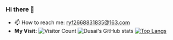 ### Hi there 👋
<!--
**Blacegg/Blacegg** is a ✨ _special_ ✨ repository because its `README.md` (this file) appears on your GitHub profile.

Here are some ideas to get you started:

- 🔭 I’m currently working on ...
- 🌱 I’m currently learning ...
- 👯 I’m looking to collaborate on ...
- 🤔 I’m looking for help with ...
- 💬 Ask me about ...
📫 How to reach me: ryf2668831835@163.com
- 😄 Pronouns: ...
- ⚡ Fun fact: ...
-->
- 📫 How to reach me: ryf2668831835@163.com
- **My Visit:** ![Visitor Count](https://profile-counter.glitch.me/Blacegg/count.svg)
![Dusai's GitHub stats](https://github-readme-stats.vercel.app/api?username=Blacegg)
[![Top Langs](https://github-readme-stats.vercel.app/api/top-langs/?username=Blacegg)](https://github.com/Blacegg/github-readme-stats)

